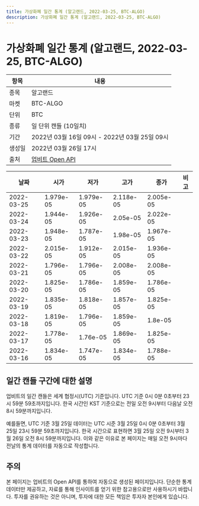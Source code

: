 ```yaml
---
title: 가상화폐 일간 통계 (알고랜드, 2022-03-25, BTC-ALGO)
description: 가상화폐 일간 통계 (알고랜드, 2022-03-25, BTC-ALGO)
---
```


가상화폐 일간 통계 (알고랜드, 2022-03-25, BTC-ALGO)
===

|항목|내용|
|--|--|
|종목|알고랜드|
|마켓|BTC-ALGO|
|단위|BTC|
|종류|일 단위 캔들 (10일치)|
|기간|2022년 03월 16일 09시 - 2022년 03월 25일 09시|
|생성일|2022년 03월 26일 17시|
|출처|[업비트 Open API](https://docs.upbit.com)|


|날짜|시가|저가|고가|종가|비고|
|--|--|--|--|--|--|
|2022-03-25|1.979e-05|1.979e-05|2.118e-05|2.005e-05|    |
|2022-03-24|1.944e-05|1.926e-05|2.05e-05|2.022e-05|    |
|2022-03-23|1.948e-05|1.787e-05|1.98e-05|1.967e-05|    |
|2022-03-22|2.015e-05|1.912e-05|2.015e-05|1.936e-05|    |
|2022-03-21|1.796e-05|1.796e-05|2.008e-05|2.008e-05|    |
|2022-03-20|1.825e-05|1.786e-05|1.859e-05|1.786e-05|    |
|2022-03-19|1.835e-05|1.818e-05|1.857e-05|1.825e-05|    |
|2022-03-18|1.819e-05|1.796e-05|1.859e-05|1.8e-05|    |
|2022-03-17|1.778e-05|1.76e-05|1.869e-05|1.825e-05|    |
|2022-03-16|1.834e-05|1.747e-05|1.834e-05|1.788e-05|    |


일간 캔들 구간에 대한 설명
---


업비트의 일간 캔들은 세계 협정시(UTC) 기준입니다. 
UTC 기준 0시 0분 0초부터 23시 59분 59초까지입니다. 
한국 시간인 KST 기준으로는 전일 오전 9시부터 다음날 오전 8시 59분까지입니다. 


예를들면, UTC 기준 3월 25일 데이터는 UTC 시준 3월 25일 0시 0분 0초부터 3월 25일 23시 59분 59초까지입니다. 
한국 시간으로 표현하면 3월 25일 오전 9시부터 3월 26일 오전 8시 59분까지입니다. 
이와 같은 이유로 본 페이지는 매일 오전 9시마다 전날의 통계 데이터를 자동으로 작성합니다. 


주의
---


본 페이지는 업비트의 Open API를 통하여 자동으로 생성된 페이지입니다. 
단순한 통계 데이터만 제공하고, 자료를 통해 인사이트를 얻기 위한 참고용으로만 사용하시기 바랍니다. 
투자를 권유하는 것은 아니며, 투자에 대한 모든 책임은 투자자 본인에게 있습니다. 
